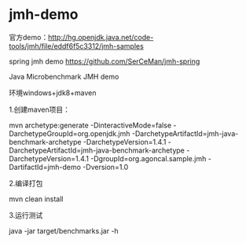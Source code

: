 # jmh-demo
官方demo：http://hg.openjdk.java.net/code-tools/jmh/file/eddf6f5c3312/jmh-samples

spring jmh demo https://github.com/SerCeMan/jmh-spring


Java Microbenchmark JMH demo

环境windows+jdk8+maven

1.创建maven项目：

mvn archetype:generate -DinteractiveMode=false -DarchetypeGroupId=org.openjdk.jmh  -DarchetypeArtifactId=jmh-java-benchmark-archetype -DarchetypeVersion=1.4.1 -DarchetypeArtifactId=jmh-java-benchmark-archetype -DarchetypeVersion=1.4.1 -DgroupId=org.agoncal.sample.jmh -DartifactId=jmh-demo -Dversion=1.0

2.编译打包

 mvn clean install

 3.运行测试

 java -jar target/benchmarks.jar -h

